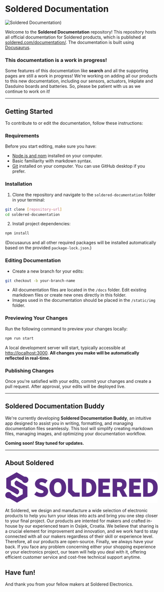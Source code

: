 # Soldered Documentation

![Soldered Documentation](https://soldered.com/documentation/assets/ideal-img/soldered_docs_social_card.54d7173.1700.jpg))

Welcome to the **Soldered Documentation** repository! This repository hosts all official documentation for Soldered products, which is published at [soldered.com/documentation/](https://soldered.com/documentation/). The documentation is built using [Docusaurus](https://docusaurus.io/).

### This documentation is a work in progress!

Some features of this documentation like **search** and all the supporting pages are still a work in progress! We're working on adding all our products to this new documentation, including our sensors, actuators, Inkplate and Dasduino boards and batteries. So, please be patient with us as we continue to work on it!

---

## Getting Started

To contribute to or edit the documentation, follow these instructions:

### Requirements

Before you start editing, make sure you have:

- [Node.js and npm](https://nodejs.org/) installed on your computer.
- Basic familiarity with markdown syntax.
- [Git](https://git-scm.com/) installed on your computer. You can use GitHub desktop if you prefer.

### Installation

1. Clone the repository and navigate to the `soldered-documentation` folder in your terminal:

```bash
git clone [repository-url]
cd soldered-documentation
```

2. Install project dependencies:

```bash
npm install
```

(Docusaurus and all other required packages will be installed automatically based on the provided `package-lock.json`.)

### Editing Documentation

- Create a new branch for your edits:

```bash
git checkout -b your-branch-name
```

- All documentation files are located in the `/docs` folder. Edit existing markdown files or create new ones directly in this folder.
- Images used in the documentation should be placed in the `/static/img` folder.

### Previewing Your Changes

Run the following command to preview your changes locally:

```bash
npm run start
```

A local development server will start, typically accessible at [http://localhost:3000](http://localhost:3000). **All changes you make will be automatically reflected in real-time.**

### Publishing Changes

Once you're satisfied with your edits, commit your changes and create a pull request. After approval, your edits will be deployed live.

---

## Soldered Documentation Buddy

We're currently developing **Soldered Documentation Buddy**, an intuitive app designed to assist you in writing, formatting, and managing documentation files seamlessly. This tool will simplify creating markdown files, managing images, and optimizing your documentation workflow.

**Coming soon! Stay tuned for updates.**

---

## About Soldered

<img src="https://raw.githubusercontent.com/SolderedElectronics/Soldered-Simple-Sensor-Arduino-Library/dev/extras/Soldered-logo-color.png" alt="soldered-logo" width="500"/>

At Soldered, we design and manufacture a wide selection of electronic products to help you turn your ideas into acts and bring you one step closer to your final project. Our products are intented for makers and crafted in-house by our experienced team in Osijek, Croatia. We believe that sharing is a crucial element for improvement and innovation, and we work hard to stay connected with all our makers regardless of their skill or experience level. Therefore, all our products are open-source. Finally, we always have your back. If you face any problem concerning either your shopping experience or your electronics project, our team will help you deal with it, offering efficient customer service and cost-free technical support anytime. 

## Have fun!

And thank you from your fellow makers at Soldered Electronics.
